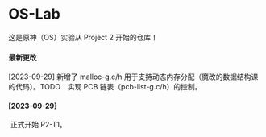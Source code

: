 # OS-Lab

这是原神（OS）实验从 Project 2 开始的仓库！

#### 最新更改

[2023-09-29] 新增了 malloc-g.c/h 用于支持动态内存分配（魔改的数据结构课的代码）。TODO：实现 PCB 链表（pcb-list-g.c/h）的控制。

#### [2023-09-29]

​	正式开始 P2-T1。